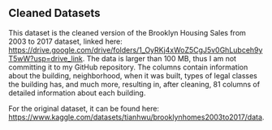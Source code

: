 ## Cleaned Datasets

This dataset is the cleaned version of the Brooklyn Housing Sales from 2003 to 2017 dataset, linked here: https://drive.google.com/drive/folders/1_OyRKj4xWoZ5CgJ5v0GhLubceh9yT5wW?usp=drive_link. The data is larger than 100 MB, thus I am not committing it to my GitHub repository. The columns contain information about the building, neighborhood, when it was built, types of legal classes the building has, and much more, resulting in, after cleaning, 81 columns of detailed information about each building.

For the original dataset, it can be found here: https://www.kaggle.com/datasets/tianhwu/brooklynhomes2003to2017/data.


